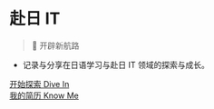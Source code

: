 <!-- _coverpage.md -->

# 赴日 IT

> 🌟 开辟新航路

- 记录与分享在日语学习与赴日 IT 领域的探索与成长。

[开始探索 Dive In](/README.md)  
[我的简历 Know Me](/src/About/Resume.md)
